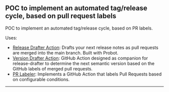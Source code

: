## POC to implement an automated tag/release cycle, based on pull request labels

POC to implement an automated tag/release cycle, based on PR labels.

Uses:

- [Release Drafter Action](https://github.com/release-drafter/release-drafter): Drafts your next release notes as pull requests are merged into the main branch. Built with Probot.
- [Version Drafter Action](https://github.com/patrickjahns/version-drafter-action): GitHub Action designed as companion for release-drafter to determine the next semantic version based on the GitHub labels of merged pull requests.
- [PR Labeler](https://github.com/srvaroa/labeler): Implements a GitHub Action that labels Pull Requests based on configurable conditions.
---
